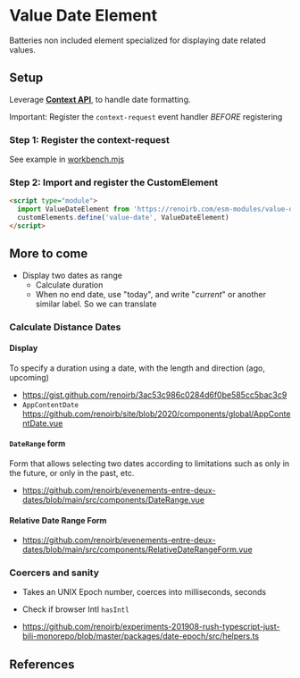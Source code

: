 # Value Date Element

Batteries non included element specialized for displaying date related values.

## Setup

Leverage [**Context API**][renoirb-context-api-readme], to handle date
formatting.

Important: Register the `context-request` event handler _BEFORE_ registering

### Step 1: Register the context-request

See example in [workbench.mjs](workbench.mjs)

### Step 2: Import and register the CustomElement

```html
<script type="module">
  import ValueDateElement from 'https://renoirb.com/esm-modules/value-date-element'
  customElements.define('value-date', ValueDateElement)
</script>
```

## More to come

- Display two dates as range
  - Calculate duration
  - When no end date, use "today", and write "*current*" or another similar label. So we can translate

### Calculate Distance Dates

#### Display

To specify a duration using a date, with the length and direction (ago, upcoming)

- https://gist.github.com/renoirb/3ac53c986c0284d6f0be585cc5bac3c9
- `AppContentDate` https://github.com/renoirb/site/blob/2020/components/global/AppContentDate.vue


#### `DateRange` form

Form that allows selecting two dates according to limitations such as only in the future, or only in the past, etc.

- https://github.com/renoirb/evenements-entre-deux-dates/blob/main/src/components/DateRange.vue

#### Relative Date Range Form

- https://github.com/renoirb/evenements-entre-deux-dates/blob/main/src/components/RelativeDateRangeForm.vue

### Coercers and sanity

- Takes an UNIX Epoch number, coerces into milliseconds, seconds
- Check if browser Intl `hasIntl`

- https://github.com/renoirb/experiments-201908-rush-typescript-just-bili-monorepo/blob/master/packages/date-epoch/src/helpers.ts


## References

[renoirb-context-api-readme]:
  https://renoirb.com/esm-modules/context-api/README.md
